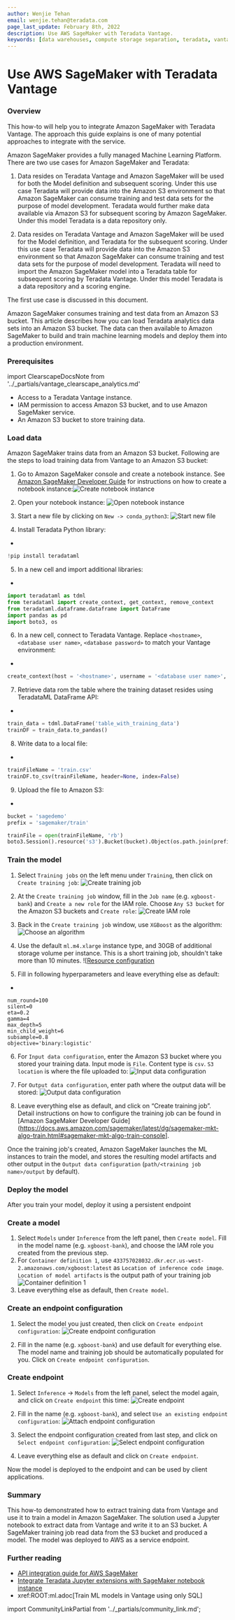 ```yaml
---
author: Wenjie Tehan
email: wenjie.tehan@teradata.com
page_last_update: February 8th, 2022
description: Use AWS SageMaker with Teradata Vantage.
keywords: [data warehouses, compute storage separation, teradata, vantage, cloud data platform, object storage, business intelligence, enterprise analytics, ai, artificial intelligence, aws sagemaker.]
---
```


# Use AWS SageMaker with Teradata Vantage


### Overview

This how-to will help you to integrate Amazon SageMaker with Teradata Vantage. The approach this guide explains is one of many potential approaches to integrate with the service.

Amazon SageMaker provides a fully managed Machine Learning Platform. There are two use cases for Amazon SageMaker and Teradata:

1.	Data resides on Teradata Vantage and Amazon SageMaker will be used for both the Model definition and subsequent scoring. Under this use case Teradata will provide data into the Amazon S3 environment so that Amazon SageMaker can consume training and test data sets for the purpose of model development. Teradata would further make data available via Amazon S3 for subsequent scoring by Amazon SageMaker. Under this model Teradata is a data repository only.

2.	Data resides on Teradata Vantage and Amazon SageMaker will be used for the Model definition, and Teradata for the subsequent scoring. Under this use case Teradata will provide data into the Amazon S3 environment so that Amazon SageMaker can consume training and test data sets for the purpose of model development. Teradata will need to import the Amazon SageMaker model into a Teradata table for subsequent scoring by Teradata Vantage. Under this model Teradata is a data repository and a scoring engine.

The first use case is discussed in this document.

Amazon SageMaker consumes training and test data from an Amazon S3 bucket. This article describes how you can load Teradata analytics data sets into an Amazon S3 bucket. The data can then available to Amazon SageMaker to build and train machine learning models and deploy them into a production environment.


### Prerequisites

import ClearscapeDocsNote from '../_partials/vantage_clearscape_analytics.md'

* Access to a Teradata Vantage instance.
  <ClearscapeDocsNote />
* IAM permission to access Amazon S3 bucket, and to use Amazon SageMaker service.
* An Amazon S3 bucket to store training data.

### Load data

Amazon SageMaker trains data from an Amazon S3 bucket. Following are the steps to load training data from Vantage to an Amazon S3 bucket:

1.	Go to Amazon SageMaker console and create a notebook instance. See [Amazon SageMaker Developer Guide](https://docs.aws.amazon.com/sagemaker/latest/dg/gs-setup-working-env.html) for instructions on how to create a notebook instance:![Create notebook instance](./images/sagemaker-with-teradata-vantage/create.notebook.png)

2.	Open your notebook instance:
![Open notebook instance](./images/sagemaker-with-teradata-vantage/open.notebook.instance.png)

3. Start a new file by clicking on `New -> conda_python3`:
![Start new file](./images/sagemaker-with-teradata-vantage/start.new.file.png)

4. Install Teradata Python library:
+
``` python
!pip install teradataml
```

5. In a new cell and import additional libraries:
+
``` python
import teradataml as tdml
from teradataml import create_context, get_context, remove_context
from teradataml.dataframe.dataframe import DataFrame
import pandas as pd
import boto3, os
```

6. In a new cell, connect to Teradata Vantage. Replace `<hostname>`, `<database user name>`, `<database password>` to match your Vantage environment:
+
``` python
create_context(host = '<hostname>', username = '<database user name>', password = '<database password>')
```

7. Retrieve data rom the table where the training dataset resides using TeradataML DataFrame API:
+
``` python
train_data = tdml.DataFrame('table_with_training_data')
trainDF = train_data.to_pandas()
```

8. Write data to a local file:
+
``` python
trainFileName = 'train.csv'
trainDF.to_csv(trainFileName, header=None, index=False)
```

9. Upload the file to Amazon S3:
+
``` python , id="sagemaker_first_usage", role="content-editable emits-gtm-events
bucket = 'sagedemo'
prefix = 'sagemaker/train'

trainFile = open(trainFileName, 'rb')
boto3.Session().resource('s3').Bucket(bucket).Object(os.path.join(prefix, localFile)).upload_fileobj(trainFile)
```

### Train the model

1. Select `Training jobs` on the left menu under `Training`, then click on `Create training job`:
![Create training job](./images/sagemaker-with-teradata-vantage/create.training.job.png)

2. At the `Create training job` window, fill in the `Job name` (e.g. `xgboost-bank`) and `Create a new role` for the IAM role. Choose `Any S3 bucket` for the Amazon S3 buckets and `Create role`:
![Create IAM role](./images/sagemaker-with-teradata-vantage/create.iam.role.png)

3. Back in the `Create training job` window, use `XGBoost` as the algorithm:
![Choose an algorithm](./images/sagemaker-with-teradata-vantage/choose.an.algorithm.png)

4. Use the default `ml.m4.xlarge` instance type, and 30GB of additional storage volume per instance. This is a short training job, shouldn't take more than 10 minutes.
![[Resource configuration](./images/sagemaker-with-teradata-vantage/resource.configuration.png)

5. Fill in following hyperparameters and leave everything else as default:
+
```
num_round=100
silent=0
eta=0.2
gamma=4
max_depth=5
min_child_weight=6
subsample=0.8
objective='binary:logistic'
```

6. For `Input data configuration`, enter the Amazon S3 bucket where you stored your training data. Input mode is `File`. Content type is `csv`. `S3 location` is where the file uploaded to:
![Input data configuration](./images/sagemaker-with-teradata-vantage/input.data.configuration.png)

7. For `Output data configuration`, enter path where the output data will be stored:
![Output data configuration](./images/sagemaker-with-teradata-vantage/output.data.configuration.png)

8. Leave everything else as default, and click on “Create training job”. Detail instructions on how to configure the training job can be found in [Amazon SageMaker Developer Guide](https://docs.aws.amazon.com/sagemaker/latest/dg/sagemaker-mkt-algo-train.html#sagemaker-mkt-algo-train-console].

Once the training job's created, Amazon SageMaker launches the ML instances to train the model, and stores the resulting model artifacts and other output in the `Output data configuration` (`path/<training job name>/output` by default).

### Deploy the model

After you train your model, deploy it using a persistent endpoint

### Create a model

1. Select `Models` under `Inference` from the left panel, then `Create model`. Fill in the model name (e.g. `xgboost-bank`), and choose the IAM role you created from the previous step.
2.	For `Container definition 1`, use `433757028032.dkr.ecr.us-west-2.amazonaws.com/xgboost:latest` as `Location of inference code image`. `Location of model artifacts` is the output path of your training job
![Container definition 1](./images/sagemaker-with-teradata-vantage/container.definition.1.png)
3. Leave everything else as default, then `Create model`.

### Create an endpoint configuration

1. Select the model you just created, then click on `Create endpoint configuration`:
![Create endpoint configuration](./images/sagemaker-with-teradata-vantage/create.endpoint.configuration.png)

2. Fill in the name (e.g. `xgboost-bank`) and use default for everything else. The model name and training job should be automatically populated for you. Click on `Create endpoint configuration`.

### Create endpoint

1. Select `Inference` -> `Models` from the left panel, select the model again, and click on `Create endpoint` this time:
![Create endpoint](./images/sagemaker-with-teradata-vantage/create.endpoint.png)

2. Fill in the name (e.g. `xgboost-bank`), and select `Use an existing endpoint configuration`:
![Attach endpoint configuration](./images/sagemaker-with-teradata-vantage/attach.endpoint.configuration.png)

3. Select the endpoint configuration created from last step, and click on `Select endpoint configuration`:
![Select endpoint configuration](./images/sagemaker-with-teradata-vantage/select.endpoint.configuration.png)

4. Leave everything else as default and click on `Create endpoint`.

Now the model is deployed to the endpoint and can be used by client applications.

### Summary

This how-to demonstrated how to extract training data from Vantage and use it to train a model in Amazon SageMaker. The solution used a Jupyter notebook to extract data from Vantage and write it to an S3 bucket. A SageMaker training job read data from the S3 bucket and produced a model. The model was deployed to AWS as a service endpoint.

### Further reading
* [API integration guide for AWS SageMaker](https://docs.teradata.com/r/Enterprise_IntelliFlex_VMware/Teradata-VantageTM-API-Integration-Guide-for-Cloud-Machine-Learning/Amazon-Web-Services)
* [Integrate Teradata Jupyter extensions with SageMaker notebook instance](https://quickstarts.teradata.com/cloud-guides/integrate-teradata-jupyter-extensions-with-sagemaker.html)
* xref:ROOT:ml.adoc[Train ML models in Vantage using only SQL]

import CommunityLinkPartial from '../_partials/community_link.md';

<CommunityLinkPartial />

